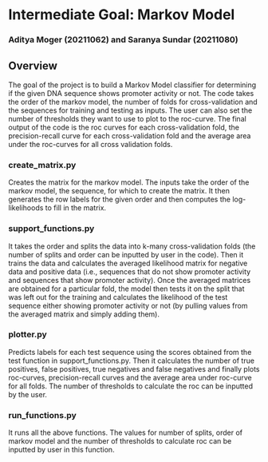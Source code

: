 # Intermediate Goal: Markov Model
### Aditya Moger (20211062) and Saranya Sundar (20211080)
## Overview
The goal of the project is to build a Markov Model classifier for determining if the given DNA sequence shows promoter activity or not. 
The code takes the order of the markov model, the number of folds for cross-validation and the sequences for training and testing as inputs. The user can also set the number of thresholds they want to use to plot to the roc-curve. 
The final output of the code is the roc curves for each cross-validation fold, the precision-recall curve for each cross-validation fold and the average area under the roc-curves for all cross validation folds. 

### create_matrix.py

Creates the matrix for the markov model. The inputs take the order of the markov model, the sequence, for which to create the matrix. It then generates the row labels for the given order and then computes the log-likelihoods to fill in the matrix. 

### support_functions.py

It takes the order and splits the data into k-many cross-validation folds (the number of splits and order can be inputted by user in the code). Then it trains the data and calculates the averaged likelihood matrix for negative data and positive data (i.e., sequences that do not show promoter activity and sequences that show promoter activity). Once the averaged matrices are obtained for a particular fold, the model then tests it on the split that was left out for the training and calculates the likelihood of the test sequence either showing promoter activity or not (by pulling values from the averaged matrix and simply adding them). 

### plotter.py

Predicts labels for each test sequence using the scores obtained from the test function in support_functions.py. Then it calculates the number of true positives, false positives, true negatives and false negatives and finally plots roc-curves, precision-recall curves and the average area under roc-curve for all folds. The number of thresholds to calculate the roc can be inputted by the user. 

### run_functions.py

It runs all the above functions. The values for number of splits, order of markov model and the number of thresholds to calculate roc can be inputted by user in this function. 
